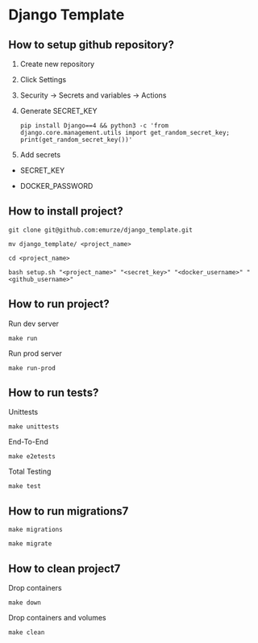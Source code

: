 # Django Template

## How to setup github repository?

1. Create new repository

2. Click Settings

3. Security -> Secrets and variables -> Actions

4. Generate SECRET_KEY
    ```
    pip install Django==4 && python3 -c 'from django.core.management.utils import get_random_secret_key; print(get_random_secret_key())'
    ```
5. Add secrets

  - SECRET_KEY

  - DOCKER_PASSWORD


## How to install project?

```
git clone git@github.com:emurze/django_template.git
```

<!-- ##### -->
```
mv django_template/ <project_name>
```
<!-- ###### -->
```
cd <project_name>
```

```
bash setup.sh "<project_name>" "<secret_key>" "<docker_username>" "<github_username>"
```

## How to run project?

Run dev server

```
make run
```

Run prod server

```
make run-prod
```

## How to run tests?

Unittests
```
make unittests
```

End-To-End
```
make e2etests
```

Total Testing
```
make test
```

## How to run migrations7

```
make migrations
```

```
make migrate
```

## How to clean project7

Drop containers
```
make down
```

Drop containers and volumes
```
make clean
```
